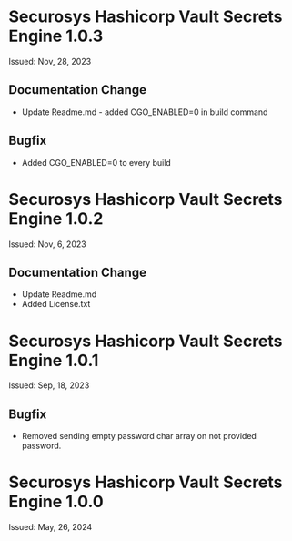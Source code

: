 # Securosys Hashicorp Vault Secrets Engine 1.0.3
Issued: Nov, 28, 2023
## Documentation Change
- Update Readme.md - added CGO_ENABLED=0 in build command
## Bugfix
- Added CGO_ENABLED=0 to every build

# Securosys Hashicorp Vault Secrets Engine 1.0.2
Issued: Nov, 6, 2023
## Documentation Change
- Update Readme.md
- Added License.txt

# Securosys Hashicorp Vault Secrets Engine 1.0.1
Issued: Sep, 18, 2023
## Bugfix
- Removed sending empty password char array on not provided password.

# Securosys Hashicorp Vault Secrets Engine 1.0.0
Issued: May, 26, 2024